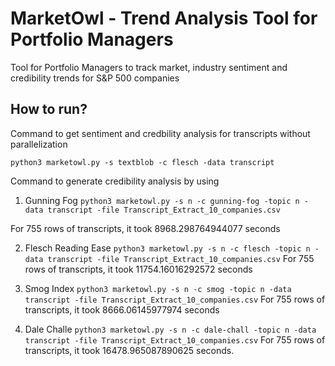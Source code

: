 # MarketOwl - Trend Analysis Tool for Portfolio Managers

Tool for Portfolio Managers to track market, industry sentiment and credibility trends for S&amp;P 500 companies


## How to run?
Command to get sentiment and credbility analysis for transcripts without parallelization

`python3 marketowl.py -s textblob -c flesch -data transcript`

Command to generate credibility analysis by using
1. Gunning Fog
`python3 marketowl.py -s n -c gunning-fog -topic n -data transcript -file Transcript_Extract_10_companies.csv`

For 755 rows of transcripts, it took 8968.298764944077 seconds

2. Flesch Reading Ease
`python3 marketowl.py -s n -c flesch -topic n -data transcript -file Transcript_Extract_10_companies.csv`
For 755 rows of transcripts, it took 11754.16016292572 seconds

3. Smog Index
`python3 marketowl.py -s n -c smog -topic n -data transcript -file Transcript_Extract_10_companies.csv`
For 755 rows of transcripts, it took 8666.06145977974 seconds

4. Dale Challe
`python3 marketowl.py -s n -c dale-chall -topic n -data transcript -file Transcript_Extract_10_companies.csv`
For 755 rows of transcripts, it took 16478.965087890625 seconds.